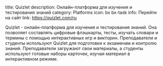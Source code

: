 title: Quizlet
description: Онлайн-платформа для изучения и тестирования знаний
category: Platforms
icon: bx bx-task
info: Перейти на сайт
link: https://quizlet.com/ru

Quizlet - онлайн-платформа для изучения и тестирования знаний. Она позволяет составлять цифровые флэшкарты, тесты, изучать словари и термины с помощью интерактивных игр и викторин. Преподаватели и студенты используют Quizlet для подготовки к экзаменам и контролю знаний. Преподаватели загружают свои материалы, а студенты используют готовые наборы карточек, изучая материал в интерактивном режиме.